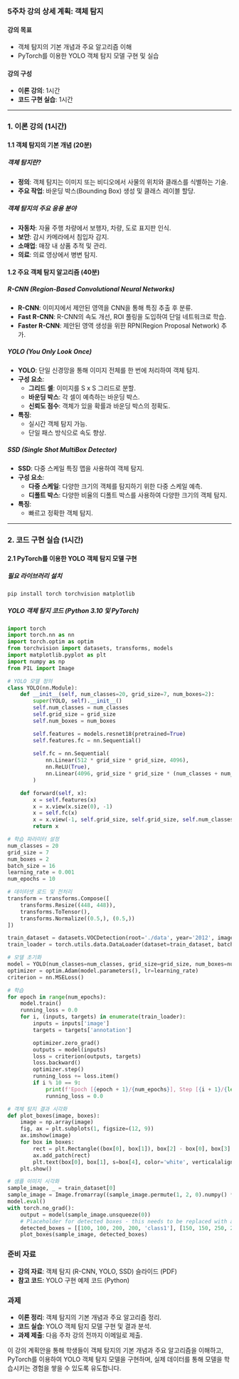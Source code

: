 ### 5주차 강의 상세 계획: 객체 탐지

#### 강의 목표
- 객체 탐지의 기본 개념과 주요 알고리즘 이해
- PyTorch를 이용한 YOLO 객체 탐지 모델 구현 및 실습

#### 강의 구성
- **이론 강의**: 1시간
- **코드 구현 실습**: 1시간

---

### 1. 이론 강의 (1시간)

#### 1.1 객체 탐지의 기본 개념 (20분)

##### 객체 탐지란?
- **정의**: 객체 탐지는 이미지 또는 비디오에서 사물의 위치와 클래스를 식별하는 기술.
- **주요 작업**: 바운딩 박스(Bounding Box) 생성 및 클래스 레이블 할당.

##### 객체 탐지의 주요 응용 분야
- **자동차**: 자율 주행 차량에서 보행자, 차량, 도로 표지판 인식.
- **보안**: 감시 카메라에서 침입자 감지.
- **소매업**: 매장 내 상품 추적 및 관리.
- **의료**: 의료 영상에서 병변 탐지.

#### 1.2 주요 객체 탐지 알고리즘 (40분)

##### R-CNN (Region-Based Convolutional Neural Networks)
- **R-CNN**: 이미지에서 제안된 영역을 CNN을 통해 특징 추출 후 분류.
- **Fast R-CNN**: R-CNN의 속도 개선, ROI 풀링을 도입하여 단일 네트워크로 학습.
- **Faster R-CNN**: 제안된 영역 생성을 위한 RPN(Region Proposal Network) 추가.

##### YOLO (You Only Look Once)
- **YOLO**: 단일 신경망을 통해 이미지 전체를 한 번에 처리하여 객체 탐지.
- **구성 요소**:
  - **그리드 셀**: 이미지를 S x S 그리드로 분할.
  - **바운딩 박스**: 각 셀이 예측하는 바운딩 박스.
  - **신뢰도 점수**: 객체가 있을 확률과 바운딩 박스의 정확도.
- **특징**:
  - 실시간 객체 탐지 가능.
  - 단일 패스 방식으로 속도 향상.

##### SSD (Single Shot MultiBox Detector)
- **SSD**: 다중 스케일 특징 맵을 사용하여 객체 탐지.
- **구성 요소**:
  - **다중 스케일**: 다양한 크기의 객체를 탐지하기 위한 다중 스케일 예측.
  - **디폴트 박스**: 다양한 비율의 디폴트 박스를 사용하여 다양한 크기의 객체 탐지.
- **특징**:
  - 빠르고 정확한 객체 탐지.

---

### 2. 코드 구현 실습 (1시간)

#### 2.1 PyTorch를 이용한 YOLO 객체 탐지 모델 구현

##### 필요 라이브러리 설치
```bash
pip install torch torchvision matplotlib
```

##### YOLO 객체 탐지 코드 (Python 3.10 및 PyTorch)
```python
import torch
import torch.nn as nn
import torch.optim as optim
from torchvision import datasets, transforms, models
import matplotlib.pyplot as plt
import numpy as np
from PIL import Image

# YOLO 모델 정의
class YOLO(nn.Module):
    def __init__(self, num_classes=20, grid_size=7, num_boxes=2):
        super(YOLO, self).__init__()
        self.num_classes = num_classes
        self.grid_size = grid_size
        self.num_boxes = num_boxes

        self.features = models.resnet18(pretrained=True)
        self.features.fc = nn.Sequential()
        
        self.fc = nn.Sequential(
            nn.Linear(512 * grid_size * grid_size, 4096),
            nn.ReLU(True),
            nn.Linear(4096, grid_size * grid_size * (num_classes + num_boxes * 5))
        )

    def forward(self, x):
        x = self.features(x)
        x = x.view(x.size(0), -1)
        x = self.fc(x)
        x = x.view(-1, self.grid_size, self.grid_size, self.num_classes + self.num_boxes * 5)
        return x

# 학습 파라미터 설정
num_classes = 20
grid_size = 7
num_boxes = 2
batch_size = 16
learning_rate = 0.001
num_epochs = 10

# 데이터셋 로드 및 전처리
transform = transforms.Compose([
    transforms.Resize((448, 448)),
    transforms.ToTensor(),
    transforms.Normalize((0.5,), (0.5,))
])

train_dataset = datasets.VOCDetection(root='./data', year='2012', image_set='train', download=True, transform=transform)
train_loader = torch.utils.data.DataLoader(dataset=train_dataset, batch_size=batch_size, shuffle=True)

# 모델 초기화
model = YOLO(num_classes=num_classes, grid_size=grid_size, num_boxes=num_boxes)
optimizer = optim.Adam(model.parameters(), lr=learning_rate)
criterion = nn.MSELoss()

# 학습
for epoch in range(num_epochs):
    model.train()
    running_loss = 0.0
    for i, (inputs, targets) in enumerate(train_loader):
        inputs = inputs['image']
        targets = targets['annotation']

        optimizer.zero_grad()
        outputs = model(inputs)
        loss = criterion(outputs, targets)
        loss.backward()
        optimizer.step()
        running_loss += loss.item()
        if i % 10 == 9:
            print(f'Epoch [{epoch + 1}/{num_epochs}], Step [{i + 1}/{len(train_loader)}], Loss: {running_loss / 10:.4f}')
            running_loss = 0.0

# 객체 탐지 결과 시각화
def plot_boxes(image, boxes):
    image = np.array(image)
    fig, ax = plt.subplots(1, figsize=(12, 9))
    ax.imshow(image)
    for box in boxes:
        rect = plt.Rectangle((box[0], box[1]), box[2] - box[0], box[3] - box[1], fill=False, color='red', linewidth=2)
        ax.add_patch(rect)
        plt.text(box[0], box[1], s=box[4], color='white', verticalalignment='top', bbox={'color': 'red', 'pad': 0})
    plt.show()

# 샘플 이미지 시각화
sample_image, _ = train_dataset[0]
sample_image = Image.fromarray((sample_image.permute(1, 2, 0).numpy() * 255).astype(np.uint8))
model.eval()
with torch.no_grad():
    output = model(sample_image.unsqueeze(0))
    # Placeholder for detected boxes - this needs to be replaced with actual box extraction code
    detected_boxes = [[100, 100, 200, 200, 'class1'], [150, 150, 250, 250, 'class2']]
    plot_boxes(sample_image, detected_boxes)
```

### 준비 자료
- **강의 자료**: 객체 탐지 (R-CNN, YOLO, SSD) 슬라이드 (PDF)
- **참고 코드**: YOLO 구현 예제 코드 (Python)

### 과제
- **이론 정리**: 객체 탐지의 기본 개념과 주요 알고리즘 정리.
- **코드 실습**: YOLO 객체 탐지 모델 구현 및 결과 분석.
- **과제 제출**: 다음 주차 강의 전까지 이메일로 제출.

이 강의 계획안을 통해 학생들이 객체 탐지의 기본 개념과 주요 알고리즘을 이해하고, PyTorch를 이용하여 YOLO 객체 탐지 모델을 구현하며, 실제 데이터를 통해 모델을 학습시키는 경험을 쌓을 수 있도록 유도합니다.